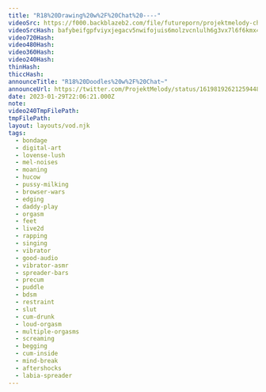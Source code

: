 ```yaml
---
title: "R18%20Drawing%20w%2F%20Chat%20----"
videoSrc: https://f000.backblazeb2.com/file/futureporn/projektmelody-chaturbate-2023-01-29.mp4
videoSrcHash: bafybeifgpfviyxjegacv5nwifojuis6molzvcnlulh6g3vx7l6f6kmx4ae?filename=projektmelody-chaturbate-20230129T220621Z-source.mp4
video720Hash: 
video480Hash: 
video360Hash: 
video240Hash: 
thinHash: 
thiccHash: 
announceTitle: "R18%20Doodles%20w%2F%20Chat~"
announceUrl: https://twitter.com/ProjektMelody/status/1619819262125944832
date: 2023-01-29T22:06:21.000Z
note: 
video240TmpFilePath: 
tmpFilePath: 
layout: layouts/vod.njk
tags:
  - bondage
  - digital-art
  - lovense-lush
  - mel-noises
  - moaning
  - hucow
  - pussy-milking
  - browser-wars
  - edging
  - daddy-play
  - orgasm
  - feet
  - live2d
  - rapping
  - singing
  - vibrator
  - good-audio
  - vibrator-asmr
  - spreader-bars
  - precum
  - puddle
  - bdsm
  - restraint
  - slut
  - cum-drunk
  - loud-orgasm
  - multiple-orgasms
  - screaming
  - begging
  - cum-inside
  - mind-break
  - aftershocks
  - labia-spreader
---
```

